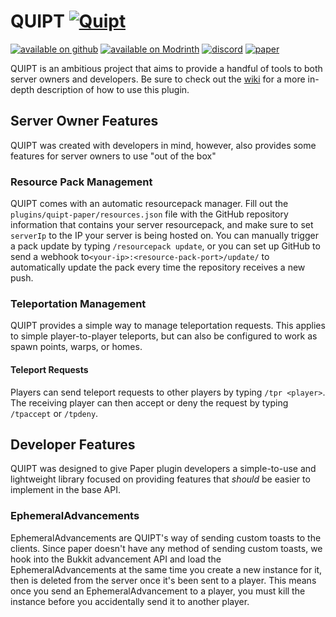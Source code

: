 # QUIPT [![Quipt](https://github.com/Quipt-Minecraft/quipt/actions/workflows/gradle-publish.yml/badge.svg)](https://github.com/Quipt-Minecraft/quipt/actions/workflows/gradle-publish.yml)
[![available on github](https://cdn.jsdelivr.net/npm/@intergrav/devins-badges@3/assets/cozy/available/github_vector.svg)](https://github.com/QuickScythe/QUIPT)
[![available on Modrinth](https://cdn.jsdelivr.net/npm/@intergrav/devins-badges@3/assets/cozy/available/modrinth_vector.svg)](https://www.modrinth.com/plugin/QUIPT)
[![discord](https://cdn.jsdelivr.net/npm/@intergrav/devins-badges@3/assets/cozy/social/discord-singular_vector.svg)](https://discord.gg/EhfMJmjTXh)
[![paper](https://cdn.jsdelivr.net/npm/@intergrav/devins-badges@3/assets/cozy/supported/paper_vector.svg)](https://papermc.io/downloads/paper)

QUIPT is an ambitious project that aims to provide a handful of tools to both server owners and developers. Be sure to check out the [wiki](https://www.vanillaflux.com/quipt/) for a more in-depth description of how to use this plugin.

## Server Owner Features
QUIPT was created with developers in mind, however, also provides some features for server owners to use "out of the box"

### Resource Pack Management
QUIPT comes with an automatic resourcepack manager. Fill out the `plugins/quipt-paper/resources.json` file with the GitHub repository information that contains your server resourcepack, and make sure to set `serverIp` to the IP your server is being hosted on. You can manually trigger a pack update by typing `/resourcepack update`, or you can set up GitHub to send a webhook to`<your-ip>:<resource-pack-port>/update/` to automatically update the pack every time the repository receives a new push.

### Teleportation Management
QUIPT provides a simple way to manage teleportation requests. This applies to simple player-to-player teleports, but can also be configured to work as spawn points, warps, or homes.

#### Teleport Requests
Players can send teleport requests to other players by typing `/tpr <player>`. The receiving player can then accept or deny the request by typing `/tpaccept` or `/tpdeny`.

## Developer Features
QUIPT was designed to give Paper plugin developers a simple-to-use and lightweight library focused on providing features that _should_ be easier to implement in the base API.

### EphemeralAdvancements
EphemeralAdvancements are QUIPT's way of sending custom toasts to the clients. Since paper doesn't have any method of sending custom toasts, we hook into the Bukkit advancement API and load the EphemeralAdvancements at the same time you create a new instance for it, then is deleted from the server once it's been sent to a player. This means once you send an EphemeralAdvancement to a player, you must kill the instance before you accidentally send it to another player.
